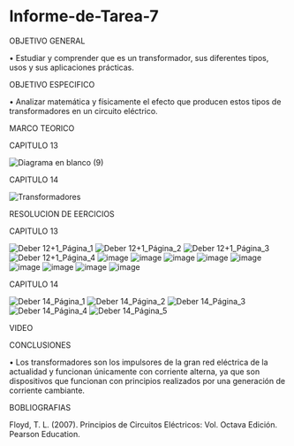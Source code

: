 # Informe-de-Tarea-7

OBJETIVO GENERAL 

•	Estudiar y comprender que es un transformador, sus diferentes tipos, usos y sus aplicaciones prácticas.


OBJETIVO ESPECIFICO

•	Analizar matemática y físicamente el efecto que producen estos tipos de transformadores en un circuito eléctrico. 

MARCO TEORICO

CAPITULO 13

![Diagrama en blanco (9)](https://user-images.githubusercontent.com/93899658/153577330-4e71a275-4cd7-4c72-9477-005b85edb131.png)



CAPITULO 14

![Transformadores](https://user-images.githubusercontent.com/93209004/153526424-395aff51-5993-40c0-95bb-9bb20ad22508.png)


RESOLUCION DE EERCICIOS 

CAPITULO 13

![Deber 12+1_Página_1](https://user-images.githubusercontent.com/93209004/153526382-f4d46329-e018-4ae0-8943-89b91bf5ecc0.jpg)
![Deber 12+1_Página_2](https://user-images.githubusercontent.com/93209004/153526384-482d42bf-a467-4b43-9486-6b6d7c623d3b.jpg)
![Deber 12+1_Página_3](https://user-images.githubusercontent.com/93209004/153526386-5ed864ff-424d-4488-ada3-12d942dde864.jpg)
![Deber 12+1_Página_4](https://user-images.githubusercontent.com/93209004/153526388-8a49a2f1-269b-45c9-abb9-fb20cd1a2136.jpg)
![image](https://user-images.githubusercontent.com/93899658/153582403-130006b7-901e-41c5-9303-14c4f793eae0.png)
![image](https://user-images.githubusercontent.com/93899658/153582437-48262845-fee9-4867-a027-37f7304d4c24.png)
![image](https://user-images.githubusercontent.com/93899658/153582478-c2534b51-5023-4fb0-8e4f-9a25b07fb10f.png)
![image](https://user-images.githubusercontent.com/93899658/153582524-5f33086b-d565-4781-9844-a1d023dfac2b.png)
![image](https://user-images.githubusercontent.com/93899658/153582561-0bd4a6df-f8e4-4c4c-bfe0-d9e31f0df581.png)
![image](https://user-images.githubusercontent.com/93899658/153582597-2c27f376-b6b0-4ce3-aed0-ca2d4f8793d5.png)
![image](https://user-images.githubusercontent.com/93899658/153582635-58015c69-127c-4847-8684-04e4c4faff2d.png)
![image](https://user-images.githubusercontent.com/93899658/153582657-5204102a-4aee-4de6-9a1d-9e036a8fa077.png)
![image](https://user-images.githubusercontent.com/93899658/153582683-766c47fe-778f-4ac0-9619-0d05901dde10.png)

CAPITULO 14

![Deber 14_Página_1](https://user-images.githubusercontent.com/93209004/153526299-7860e811-60a9-4958-baec-befcb7ca8a0b.jpg)
![Deber 14_Página_2](https://user-images.githubusercontent.com/93209004/153526303-f7ed0de1-4baf-4c2e-83e3-3a076427a072.jpg)
![Deber 14_Página_3](https://user-images.githubusercontent.com/93209004/153526304-5a4a6b28-fac4-4790-90f4-905fb51bc943.jpg)
![Deber 14_Página_4](https://user-images.githubusercontent.com/93209004/153526306-1712fbac-7b55-497d-a900-33e4735e9833.jpg)
![Deber 14_Página_5](https://user-images.githubusercontent.com/93209004/153526307-48267125-6f57-4025-8414-9e5c351a723b.jpg)


VIDEO


CONCLUSIONES 

•	Los transformadores son los impulsores de la gran red eléctrica de la actualidad y funcionan únicamente con corriente alterna, ya que son dispositivos que funcionan con principios realizados por una generación de corriente cambiante. 

BOBLIOGRAFIAS 

Floyd, T. L. (2007). Principios de Circuitos Eléctricos: Vol. Octava Edición. Pearson Education.
